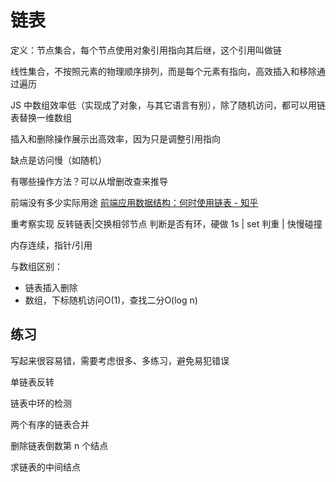 # 链表

定义：节点集合，每个节点使用对象引用指向其后继，这个引用叫做链

线性集合，不按照元素的物理顺序排列，而是每个元素有指向，高效插入和移除通过遍历

JS 中数组效率低（实现成了对象，与其它语言有别），除了随机访问，都可以用链表替换一维数组

插入和删除操作展示出高效率，因为只是调整引用指向

缺点是访问慢（如随机）

有哪些操作方法？可以从增删改查来推导

前端没有多少实际用途
[前端应用数据结构：何时使用链表 - 知乎](https://zhuanlan.zhihu.com/p/61935862)

重考察实现
反转链表|交换相邻节点
判断是否有环，硬做 1s | set 判重 | 快慢碰撞

内存连续，指针/引用

与数组区别：
  - 链表插入删除
  - 数组，下标随机访问O(1)，查找二分O(log n)

## 练习
写起来很容易错，需要考虑很多、多练习，避免易犯错误

单链表反转

链表中环的检测

两个有序的链表合并

删除链表倒数第 n 个结点

求链表的中间结点
